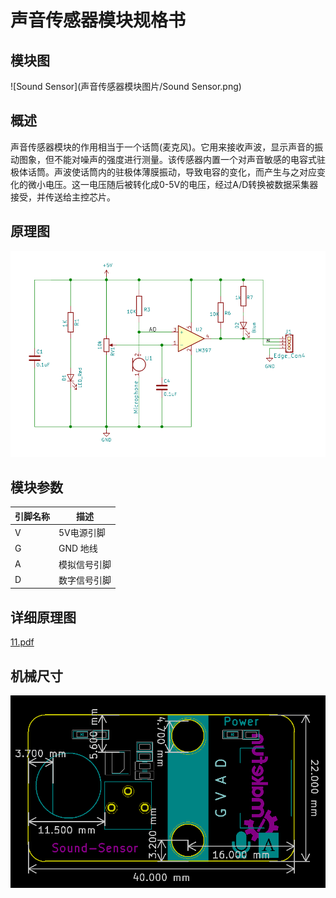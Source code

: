 # 声音传感器模块规格书

## 模块图

![Sound Sensor](声音传感器模块图片/Sound Sensor.png)

## 概述

​		声音传感器模块的作用相当于一个话筒(麦克风)。它用来接收声波，显示声音的振动图象，但不能对噪声的强度进行测量。该传感器内置一个对声音敏感的电容式驻极体话筒。声波使话筒内的驻极体薄膜振动，导致电容的变化，而产生与之对应变化的微小电压。这一电压随后被转化成0-5V的电压，经过A/D转换被数据采集器接受，并传送给主控芯片。

## 原理图

![04](声音传感器模块图片/19.png)

## 模块参数

| 引脚名称 | 描述         |
| -------- | ------------ |
| V        | 5V电源引脚   |
| G        | GND 地线     |
| A        | 模拟信号引脚 |
| D        | 数字信号引脚 |

## 

## 详细原理图

 [11.pdf](声音传感器模块图片/11.pdf) 

## 机械尺寸

![03](声音传感器模块图片/13.png)